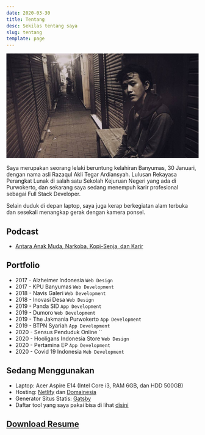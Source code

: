 ```yaml
---
date: 2020-03-30
title: Tentang
desc: Sekilas tentang saya
slug: tentang
template: page
---
```


![](../uploads/tentang.jpg)

Saya merupakan seorang lelaki beruntung kelahiran Banyumas, 30 Januari, dengan nama asli Razaqul Akli Tegar Ardiansyah. Lulusan Rekayasa Perangkat Lunak di salah satu Sekolah Kejuruan Negeri yang ada di Purwokerto, dan sekarang saya sedang menempuh karir profesional sebagai Full Stack Developer.

Selain duduk di depan laptop, saya juga kerap berkegiatan alam terbuka dan sesekali menangkap gerak dengan kamera ponsel.

## Podcast
* [Antara Anak Muda, Narkoba, Kopi-Senja, dan Karir](spotify:episode:7g9nSeHXUt9jxIvxmShoux)

## Portfolio
* 2017 - Alzheimer Indonesia `Web Design`
* 2017 - KPU Banyumas `Web Development`
* 2018 - Navis Galeri `Web Development`
* 2018 - Inovasi Desa `Web Design`
* 2019 - Panda SID `App Development`
* 2019 - Dumoro `Web Development`
* 2019 - The Jakmania Purwokerto `App Development`
* 2019 - BTPN Syariah `App Development`
* 2020 - Sensus Penduduk Online ``
* 2020 - Hooligans Indonesia Store `Web Design`
* 2020 - Pertamina EP `App Development`
* 2020 - Covid 19 Indonesia `Web Development`

## Sedang Menggunakan

* Laptop: Acer Aspire E14 (Intel Core i3, RAM 6GB, dan HDD 500GB)
* Hosting: [Netlify](https://netlify.com/) dan [Domainesia](https://domainesia.com/)
* Generator Situs Statis:  [Gatsby](https://gatsbyjs.org/)
* Daftar tool yang saya pakai bisa di lihat [disini](/tool/)

## [Download Resume](/resume.pdf)